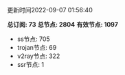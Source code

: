 更新时间2022-09-07 01:56:40

**总订阅: 73**
**总节点: 2804**
**有效节点: 1097**
- ss节点: 705
- trojan节点: 69
- v2ray节点: 322
- ssr节点: 1
